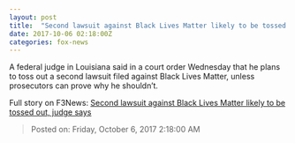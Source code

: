 ```yaml
---
layout: post
title:  "Second lawsuit against Black Lives Matter likely to be tossed out, judge says"
date: 2017-10-06 02:18:00Z
categories: fox-news
---
```


A federal judge in Louisiana said in a court order Wednesday that he plans to toss out a second lawsuit filed against Black Lives Matter, unless prosecutors can prove why he shouldn’t.


Full story on F3News: [Second lawsuit against Black Lives Matter likely to be tossed out, judge says](http://www.f3nws.com/n/yRxtSG)

> Posted on: Friday, October 6, 2017 2:18:00 AM
